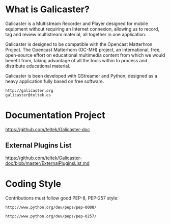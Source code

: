 What is Galicaster?
===================

Galicaster is a Multistream Recorder and Player designed for mobile equipment without requiring an Internet connexion, 
allowing us to record, tag and review multistream material, all together in one application.

Galicaster is designed to be compatible with the Opencast Matterhron Project. The Opencast Matterhorn (OC-MH) project, 
an international, free, open-source effort on educational multimedia content from which we would benefit from, 
taking advantage of all the tools within to process and distribute educational material. 

Galicaster is been developed with GStreamer and Python, designed as a heavy application fully based on free software.

    http://galicaster.org
    galicaster@teltek.es


Documentation Project
=====================

https://github.com/teltek/Galicaster-doc


External Plugins List
--------------------------
https://github.com/teltek/Galicaster-doc/blob/master/ExternalPluginsList.md


Coding Style
============

Contributions must follow good PEP-8, PEP-257 style:

    http://www.python.org/dev/peps/pep-0008/

    http://www.python.org/dev/peps/pep-0257/
